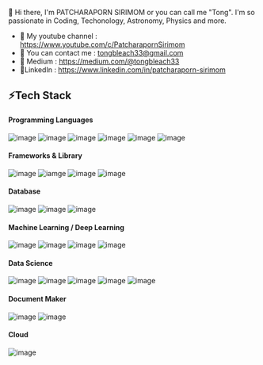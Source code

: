 👋 Hi there, I'm PATCHARAPORN SIRIMOM or you can call me "Tong". I'm so passionate in Coding, Techonology, Astronomy, Physics and more.

- 🌱 My youtube channel : https://www.youtube.com/c/PatcharapornSirimom
- 💬 You can contact me : tongbleach33@gmail.com
- 💬 Medium : https://medium.com/@tongbleach33
- 📄LinkedIn : https://www.linkedin.com/in/patcharaporn-sirimom

## ⚡Tech Stack
#### Programming Languages
![image](https://img.shields.io/badge/Python-FFD43B?style=for-the-badge&logo=python&logoColor=blue)
![image](https://img.shields.io/badge/R-276DC3?style=for-the-badge&logo=r&logoColor=white)
![image](https://img.shields.io/badge/HTML5-E34F26?style=for-the-badge&logo=html5&logoColor=white)
![image](https://img.shields.io/badge/CSS3-1572B6?style=for-the-badge&logo=css3&logoColor=white)
![image](https://img.shields.io/badge/C-00599C?style=for-the-badge&logo=c&logoColor=white)
![image](https://img.shields.io/badge/Verilog-20BEFF?style=for-the-badge&logo=16542113/50175134-4f7b3700-02fc-11e9-914e-cb317fddce4e.png&logoColor=white)
#### Frameworks & Library
![image](https://img.shields.io/badge/Django-092E20?style=for-the-badge&logo=django&logoColor=green)
![iamge](https://img.shields.io/badge/Flask-000000?style=for-the-badge&logo=flask&logoColor=white)
![image](https://img.shields.io/badge/Streamlit-FF4B4B?style=for-the-badge&logo=Streamlit&logoColor=white)
![image](https://img.shields.io/badge/Odoo-714B67?style=for-the-badge&logo=Odoo&logoColor=white)
#### Database
![image](https://img.shields.io/badge/PostgreSQL-316192?style=for-the-badge&logo=postgresql&logoColor=white)
![image](https://img.shields.io/badge/redis-%23DD0031.svg?&style=for-the-badge&logo=redis&logoColor=white)
![image](https://img.shields.io/badge/SQLite-07405E?style=for-the-badge&logo=sqlite&logoColor=white)
#### Machine Learning / Deep Learning
![image](https://img.shields.io/badge/Keras-FF0000?style=for-the-badge&logo=keras&logoColor=white)
![image](https://img.shields.io/badge/TensorFlow-FF6F00?style=for-the-badge&logo=tensorflow&logoColor=white)
![image](https://img.shields.io/badge/PyTorch-DE3412?style=for-the-badge&logo=PyTorch&logoColor=white)
![image](https://img.shields.io/badge/dialogflow-FF9800?style=for-the-badge&logo=dialogflow&logoColor=white)
#### Data Science
![image](https://img.shields.io/badge/scikit_learn-F7931E?style=for-the-badge&logo=scikit-learn&logoColor=white)
![image](https://img.shields.io/badge/OpenCV-27338e?style=for-the-badge&logo=OpenCV&logoColor=white)
![image](https://img.shields.io/badge/Numpy-777BB4?style=for-the-badge&logo=numpy&logoColor=white)
![image](https://img.shields.io/badge/Pandas-2C2D72?style=for-the-badge&logo=pandas&logoColor=white)
![image](https://img.shields.io/badge/Plotly-239120?style=for-the-badge&logo=plotly&logoColor=white)
#### Document Maker
![image](https://img.shields.io/badge/LaTeX-47A141?style=for-the-badge&logo=LaTeX&logoColor=white)
![image](https://img.shields.io/badge/Microsoft_Word-2B579A?style=for-the-badge&logo=microsoft-word&logoColor=white)
#### Cloud 
![image](https://img.shields.io/badge/Vercel-000000?style=for-the-badge&logo=vercel&logoColor=white)
